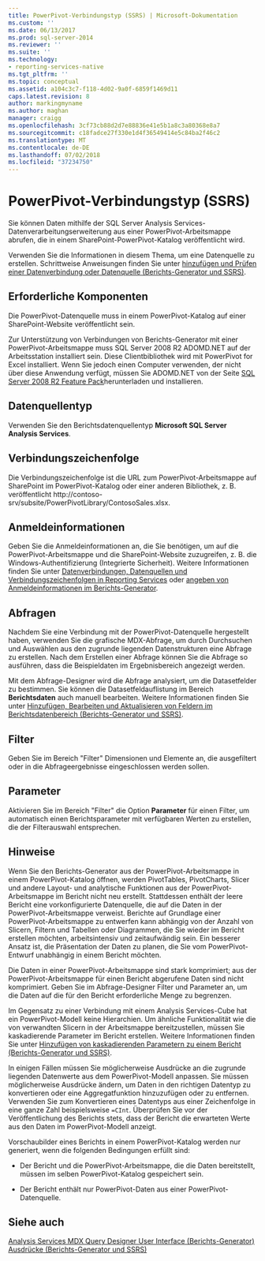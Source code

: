 ```yaml
---
title: PowerPivot-Verbindungstyp (SSRS) | Microsoft-Dokumentation
ms.custom: ''
ms.date: 06/13/2017
ms.prod: sql-server-2014
ms.reviewer: ''
ms.suite: ''
ms.technology:
- reporting-services-native
ms.tgt_pltfrm: ''
ms.topic: conceptual
ms.assetid: a104c3c7-f118-4d02-9a0f-6859f1469d11
caps.latest.revision: 8
author: markingmyname
ms.author: maghan
manager: craigg
ms.openlocfilehash: 3cf73cb88d2d7e88836e41e5b1a8c3a80368e8a7
ms.sourcegitcommit: c18fadce27f330e1d4f36549414e5c84ba2f46c2
ms.translationtype: MT
ms.contentlocale: de-DE
ms.lasthandoff: 07/02/2018
ms.locfileid: "37234750"
---
```

# <a name="powerpivot-connection-type-ssrs"></a>PowerPivot-Verbindungstyp (SSRS)
  Sie können Daten mithilfe der SQL Server Analysis Services-Datenverarbeitungserweiterung aus einer PowerPivot-Arbeitsmappe abrufen, die in einem SharePoint-PowerPivot-Katalog veröffentlicht wird.  
  
 Verwenden Sie die Informationen in diesem Thema, um eine Datenquelle zu erstellen. Schrittweise Anweisungen finden Sie unter [hinzufügen und Prüfen einer Datenverbindung oder Datenquelle &#40;Berichts-Generator und SSRS&#41;](add-and-verify-a-data-connection-report-builder-and-ssrs.md).  
  
## <a name="prerequisites"></a>Erforderliche Komponenten  
 Die PowerPivot-Datenquelle muss in einem PowerPivot-Katalog auf einer SharePoint-Website veröffentlicht sein.  
  
 Zur Unterstützung von Verbindungen von Berichts-Generator mit einer PowerPivot-Arbeitsmappe muss SQL Server 2008 R2 ADOMD.NET auf der Arbeitsstation installiert sein. Diese Clientbibliothek wird mit PowerPivot for Excel installiert. Wenn Sie jedoch einen Computer verwenden, der nicht über diese Anwendung verfügt, müssen Sie ADOMD.NET von der Seite [SQL Server 2008 R2 Feature Pack](http://go.microsoft.com/fwlink/?LinkId=192565)herunterladen und installieren.  
  
## <a name="data-source-type"></a>Datenquellentyp  
 Verwenden Sie den Berichtsdatenquellentyp **Microsoft SQL Server Analysis Services**.  
  
## <a name="connection-string"></a>Verbindungszeichenfolge  
 Die Verbindungszeichenfolge ist die URL zum PowerPivot-Arbeitsmappe auf SharePoint im PowerPivot-Katalog oder einer anderen Bibliothek, z. B. veröffentlicht http://contoso-srv/subsite/PowerPivotLibrary/ContosoSales.xlsx.  
  
## <a name="credentials"></a>Anmeldeinformationen  
 Geben Sie die Anmeldeinformationen an, die Sie benötigen, um auf die PowerPivot-Arbeitsmappe und die SharePoint-Website zuzugreifen, z. B. die Windows-Authentifizierung (Integrierte Sicherheit). Weitere Informationen finden Sie unter [Datenverbindungen, Datenquellen und Verbindungszeichenfolgen in Reporting Services](../data-connections-data-sources-and-connection-strings-in-reporting-services.md) oder [angeben von Anmeldeinformationen im Berichts-Generator](../specify-credentials-in-report-builder.md).  
  
## <a name="queries"></a>Abfragen  
 Nachdem Sie eine Verbindung mit der PowerPivot-Datenquelle hergestellt haben, verwenden Sie die grafische MDX-Abfrage, um durch Durchsuchen und Auswählen aus den zugrunde liegenden Datenstrukturen eine Abfrage zu erstellen. Nach dem Erstellen einer Abfrage können Sie die Abfrage so ausführen, dass die Beispieldaten im Ergebnisbereich angezeigt werden.  
  
 Mit dem Abfrage-Designer wird die Abfrage analysiert, um die Datasetfelder zu bestimmen. Sie können die Datasetfeldauflistung im Bereich **Berichtsdaten** auch manuell bearbeiten. Weitere Informationen finden Sie unter [Hinzufügen, Bearbeiten und Aktualisieren von Feldern im Berichtsdatenbereich &#40;Berichts-Generator und SSRS&#41;](add-edit-refresh-fields-in-the-report-data-pane-report-builder-and-ssrs.md).  
  
## <a name="filters"></a>Filter  
 Geben Sie im Bereich "Filter" Dimensionen und Elemente an, die ausgefiltert oder in die Abfrageergebnisse eingeschlossen werden sollen.  
  
## <a name="parameters"></a>Parameter  
 Aktivieren Sie im Bereich "Filter" die Option **Parameter** für einen Filter, um automatisch einen Berichtsparameter mit verfügbaren Werten zu erstellen, die der Filterauswahl entsprechen.  
  
## <a name="remarks"></a>Hinweise  
 Wenn Sie den Berichts-Generator aus der PowerPivot-Arbeitsmappe in einem PowerPivot-Katalog öffnen, werden PivotTables, PivotCharts, Slicer und andere Layout- und analytische Funktionen aus der PowerPivot-Arbeitsmappe im Bericht nicht neu erstellt. Stattdessen enthält der leere Bericht eine vorkonfigurierte Datenquelle, die auf die Daten in der PowerPivot-Arbeitsmappe verweist. Berichte auf Grundlage einer PowerPivot-Arbeitsmappe zu entwerfen kann abhängig von der Anzahl von Slicern, Filtern und Tabellen oder Diagrammen, die Sie wieder im Bericht erstellen möchten, arbeitsintensiv und zeitaufwändig sein. Ein besserer Ansatz ist, die Präsentation der Daten zu planen, die Sie vom PowerPivot-Entwurf unabhängig in einem Bericht möchten.  
  
 Die Daten in einer PowerPivot-Arbeitsmappe sind stark komprimiert; aus der PowerPivot-Arbeitsmappe für einen Bericht abgerufene Daten sind nicht komprimiert. Geben Sie im Abfrage-Designer Filter und Parameter an, um die Daten auf die für den Bericht erforderliche Menge zu begrenzen.  
  
 Im Gegensatz zu einer Verbindung mit einem Analysis Services-Cube hat ein PowerPivot-Modell keine Hierarchien. Um ähnliche Funktionalität wie die von verwandten Slicern in der Arbeitsmappe bereitzustellen, müssen Sie kaskadierende Parameter im Bericht erstellen. Weitere Informationen finden Sie unter [Hinzufügen von kaskadierenden Parametern zu einem Bericht &#40;Berichts-Generator und SSRS&#41;](../report-design/add-cascading-parameters-to-a-report-report-builder-and-ssrs.md).  
  
 In einigen Fällen müssen Sie möglicherweise Ausdrücke an die zugrunde liegenden Datenwerte aus dem PowerPivot-Modell anpassen. Sie müssen möglicherweise Ausdrücke ändern, um Daten in den richtigen Datentyp zu konvertieren oder eine Aggregatfunktion hinzuzufügen oder zu entfernen. Verwenden Sie zum Konvertieren eines Datentyps aus einer Zeichenfolge in eine ganze Zahl beispielsweise `=CInt`. Überprüfen Sie vor der Veröffentlichung des Berichts stets, dass der Bericht die erwarteten Werte aus den Daten im PowerPivot-Modell anzeigt.  
  
 Vorschaubilder eines Berichts in einem PowerPivot-Katalog werden nur generiert, wenn die folgenden Bedingungen erfüllt sind:  
  
-   Der Bericht und die PowerPivot-Arbeitsmappe, die die Daten bereitstellt, müssen im selben PowerPivot-Katalog gespeichert sein.  
  
-   Der Bericht enthält nur PowerPivot-Daten aus einer PowerPivot-Datenquelle.  
  
## <a name="see-also"></a>Siehe auch  
 [Analysis Services MDX Query Designer User Interface &#40;Berichts-Generator&#41;](../analysis-services-mdx-query-designer-user-interface-report-builder.md)   
 [Ausdrücke &#40;Berichts-Generator und SSRS&#41;](../report-design/expressions-report-builder-and-ssrs.md)  
  
  
